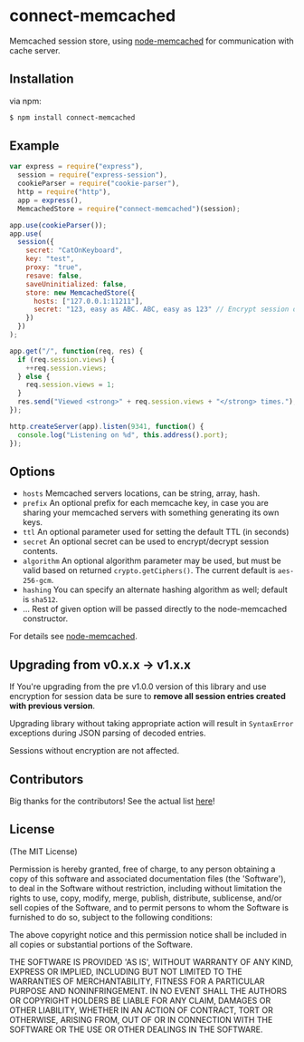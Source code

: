 # connect-memcached

Memcached session store, using [node-memcached](http://github.com/3rd-Eden/node-memcached) for communication with cache server.

## Installation

via npm:

```bash
$ npm install connect-memcached
```

## Example

```javascript
var express = require("express"),
  session = require("express-session"),
  cookieParser = require("cookie-parser"),
  http = require("http"),
  app = express(),
  MemcachedStore = require("connect-memcached")(session);

app.use(cookieParser());
app.use(
  session({
    secret: "CatOnKeyboard",
    key: "test",
    proxy: "true",
    resave: false,
    saveUninitialized: false,
    store: new MemcachedStore({
      hosts: ["127.0.0.1:11211"],
      secret: "123, easy as ABC. ABC, easy as 123" // Encrypt session data
    })
  })
);

app.get("/", function(req, res) {
  if (req.session.views) {
    ++req.session.views;
  } else {
    req.session.views = 1;
  }
  res.send("Viewed <strong>" + req.session.views + "</strong> times.");
});

http.createServer(app).listen(9341, function() {
  console.log("Listening on %d", this.address().port);
});
```

## Options

- `hosts` Memcached servers locations, can be string, array, hash.
- `prefix` An optional prefix for each memcache key, in case you are sharing your memcached servers with something generating its own keys.
- `ttl` An optional parameter used for setting the default TTL (in seconds)
- `secret` An optional secret can be used to encrypt/decrypt session contents.
- `algorithm` An optional algorithm parameter may be used, but must be valid based on returned `crypto.getCiphers()`. The current default is `aes-256-gcm`.
- `hashing` You can specify an alternate hashing algorithm as well; default is `sha512`.
- ... Rest of given option will be passed directly to the node-memcached constructor.

For details see [node-memcached](http://github.com/3rd-Eden/node-memcached).

## Upgrading from v0.x.x -> v1.x.x

If You're upgrading from the pre v1.0.0 version of this library and use encryption for session data be sure to **remove all session entries created with previous version**. 

Upgrading library without taking appropriate action will result in `SyntaxError` exceptions during JSON parsing of decoded entries. 

Sessions without encryption are not affected.

## Contributors

Big thanks for the contributors! See the actual list [here](https://github.com/balor/connect-memcached/graphs/contributors)!

## License

(The MIT License)

Permission is hereby granted, free of charge, to any person obtaining
a copy of this software and associated documentation files (the
'Software'), to deal in the Software without restriction, including
without limitation the rights to use, copy, modify, merge, publish,
distribute, sublicense, and/or sell copies of the Software, and to
permit persons to whom the Software is furnished to do so, subject to
the following conditions:

The above copyright notice and this permission notice shall be
included in all copies or substantial portions of the Software.

THE SOFTWARE IS PROVIDED 'AS IS', WITHOUT WARRANTY OF ANY KIND,
EXPRESS OR IMPLIED, INCLUDING BUT NOT LIMITED TO THE WARRANTIES OF
MERCHANTABILITY, FITNESS FOR A PARTICULAR PURPOSE AND NONINFRINGEMENT.
IN NO EVENT SHALL THE AUTHORS OR COPYRIGHT HOLDERS BE LIABLE FOR ANY
CLAIM, DAMAGES OR OTHER LIABILITY, WHETHER IN AN ACTION OF CONTRACT,
TORT OR OTHERWISE, ARISING FROM, OUT OF OR IN CONNECTION WITH THE
SOFTWARE OR THE USE OR OTHER DEALINGS IN THE SOFTWARE.

